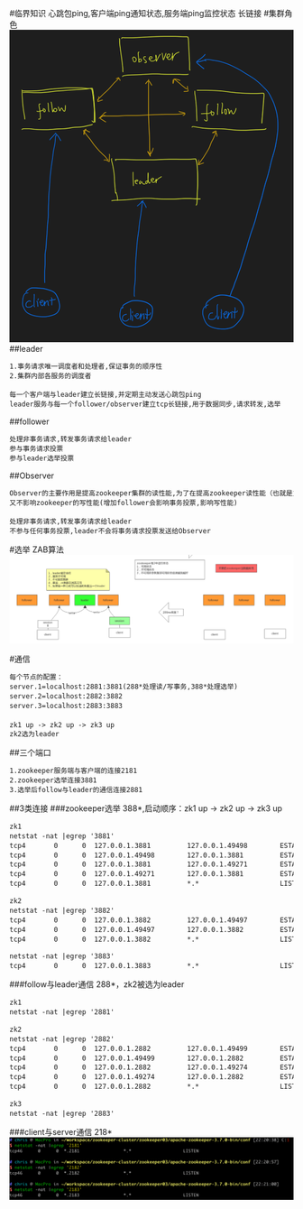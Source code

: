 #临界知识
心跳包ping,客户端ping通知状态,服务端ping监控状态
长链接
#集群角色
![](.z_03_分布式_服务注册中心_02_zookeeper_01_CAP_主从模型_选举_集群角色_images/cc076415.png)
##leader
```asp
1.事务请求唯一调度者和处理者,保证事务的顺序性
2.集群内部各服务的调度者

每一个客户端与leader建立长链接,并定期主动发送心跳包ping
leader服务与每一个follower/observer建立tcp长链接,用于数据同步,请求转发,选举
```
##follower
```asp
处理非事务请求,转发事务请求给leader
参与事务请求投票
参与leader选举投票
```
##Observer
[](https://blog.csdn.net/lamfang/article/details/109039288)
```asp
Observer的主要作用是提高zookeeper集群的读性能,为了在提高zookeeper读性能（也就是支持更多的客户端连接）的同时
又不影响zookeeper的写性能(增加follower会影响事务投票,影响写性能)

处理非事务请求,转发事务请求给leader
不参与任何事务投票,leader不会将事务请求投票发送给Observer
```

#选举
ZAB算法
![](.z_03_分布式_服务注册中心_02_zookeeper_01_集群模型_选举_images/e1852368.png)

#通信
```asp
每个节点的配置：
server.1=localhost:2881:3881(288*处理读/写事务,388*处理选举)
server.2=localhost:2882:3882
server.3=localhost:2883:3883

zk1 up -> zk2 up -> zk3 up
zk2选为leader
```
##三个端口
```asp
1.zookeeper服务端与客户端的连接2181
2.zookeeper选举连接3881
3.选举后follow与leader的通信连接2881
```
##3类连接
###zookeeper选举
388*,启动顺序：zk1 up -> zk2 up -> zk3 up
```asp
zk1
netstat -nat |egrep '3881'
tcp4       0      0  127.0.0.1.3881         127.0.0.1.49498        ESTABLISHED
tcp4       0      0  127.0.0.1.49498        127.0.0.1.3881         ESTABLISHED
tcp4       0      0  127.0.0.1.3881         127.0.0.1.49271        ESTABLISHED
tcp4       0      0  127.0.0.1.49271        127.0.0.1.3881         ESTABLISHED
tcp4       0      0  127.0.0.1.3881         *.*                    LISTEN
```
```asp
zk2
netstat -nat |egrep '3882'
tcp4       0      0  127.0.0.1.3882         127.0.0.1.49497        ESTABLISHED
tcp4       0      0  127.0.0.1.49497        127.0.0.1.3882         ESTABLISHED
tcp4       0      0  127.0.0.1.3882         *.*                    LISTEN
```
```asp
netstat -nat |egrep '3883'
tcp4       0      0  127.0.0.1.3883         *.*                    LISTEN
```
###follow与leader通信
288*，zk2被选为leader
```asp
zk1
netstat -nat |egrep '2881'
```
```asp
zk2
netstat -nat |egrep '2882'
tcp4       0      0  127.0.0.1.2882         127.0.0.1.49499        ESTABLISHED
tcp4       0      0  127.0.0.1.49499        127.0.0.1.2882         ESTABLISHED
tcp4       0      0  127.0.0.1.2882         127.0.0.1.49274        ESTABLISHED
tcp4       0      0  127.0.0.1.49274        127.0.0.1.2882         ESTABLISHED
tcp4       0      0  127.0.0.1.2882         *.*                    LISTEN
```
```asp
zk3
netstat -nat |egrep '2883'
```
###client与server通信
218*
![](.z_03_分布式_服务注册中心_02_zookeeper_01_CAP_主从模型_选举_集群角色_角色通信_images/41d03afd.png)
